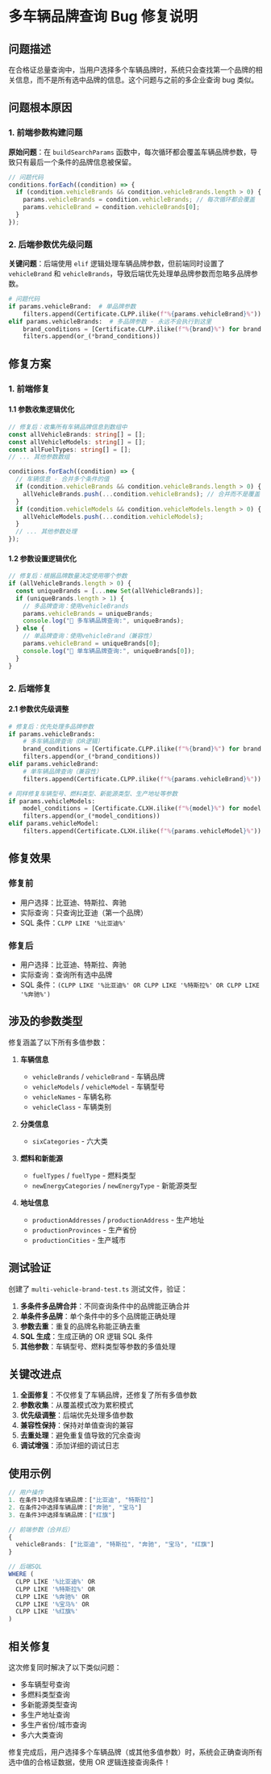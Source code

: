 # 多车辆品牌查询 Bug 修复说明

## 问题描述

在合格证总量查询中，当用户选择多个车辆品牌时，系统只会查找第一个品牌的相关信息，而不是所有选中品牌的信息。这个问题与之前的多企业查询 bug 类似。

## 问题根本原因

### 1. 前端参数构建问题

**原始问题**：在 `buildSearchParams` 函数中，每次循环都会覆盖车辆品牌参数，导致只有最后一个条件的品牌信息被保留。

```typescript
// 问题代码
conditions.forEach((condition) => {
  if (condition.vehicleBrands && condition.vehicleBrands.length > 0) {
    params.vehicleBrands = condition.vehicleBrands; // 每次循环都会覆盖
    params.vehicleBrand = condition.vehicleBrands[0];
  }
});
```

### 2. 后端参数优先级问题

**关键问题**：后端使用 `elif` 逻辑处理车辆品牌参数，但前端同时设置了 `vehicleBrand` 和 `vehicleBrands`，导致后端优先处理单品牌参数而忽略多品牌参数。

```python
# 问题代码
if params.vehicleBrand:  # 单品牌参数
    filters.append(Certificate.CLPP.ilike(f"%{params.vehicleBrand}%"))
elif params.vehicleBrands:  # 多品牌参数 - 永远不会执行到这里
    brand_conditions = [Certificate.CLPP.ilike(f"%{brand}%") for brand in params.vehicleBrands]
    filters.append(or_(*brand_conditions))
```

## 修复方案

### 1. 前端修复

#### 1.1 参数收集逻辑优化

```typescript
// 修复后：收集所有车辆品牌信息到数组中
const allVehicleBrands: string[] = [];
const allVehicleModels: string[] = [];
const allFuelTypes: string[] = [];
// ... 其他参数数组

conditions.forEach((condition) => {
  // 车辆信息 - 合并多个条件的值
  if (condition.vehicleBrands && condition.vehicleBrands.length > 0) {
    allVehicleBrands.push(...condition.vehicleBrands); // 合并而不是覆盖
  }
  if (condition.vehicleModels && condition.vehicleModels.length > 0) {
    allVehicleModels.push(...condition.vehicleModels);
  }
  // ... 其他参数处理
});
```

#### 1.2 参数设置逻辑优化

```typescript
// 修复后：根据品牌数量决定使用哪个参数
if (allVehicleBrands.length > 0) {
  const uniqueBrands = [...new Set(allVehicleBrands)];
  if (uniqueBrands.length > 1) {
    // 多品牌查询：使用vehicleBrands
    params.vehicleBrands = uniqueBrands;
    console.log("🚗 多车辆品牌查询:", uniqueBrands);
  } else {
    // 单品牌查询：使用vehicleBrand（兼容性）
    params.vehicleBrand = uniqueBrands[0];
    console.log("🚗 单车辆品牌查询:", uniqueBrands[0]);
  }
}
```

### 2. 后端修复

#### 2.1 参数优先级调整

```python
# 修复后：优先处理多品牌参数
if params.vehicleBrands:
    # 多车辆品牌查询（OR逻辑）
    brand_conditions = [Certificate.CLPP.ilike(f"%{brand}%") for brand in params.vehicleBrands]
    filters.append(or_(*brand_conditions))
elif params.vehicleBrand:
    # 单车辆品牌查询（兼容性）
    filters.append(Certificate.CLPP.ilike(f"%{params.vehicleBrand}%"))

# 同样修复车辆型号、燃料类型、新能源类型、生产地址等参数
if params.vehicleModels:
    model_conditions = [Certificate.CLXH.ilike(f"%{model}%") for model in params.vehicleModels]
    filters.append(or_(*model_conditions))
elif params.vehicleModel:
    filters.append(Certificate.CLXH.ilike(f"%{params.vehicleModel}%"))
```

## 修复效果

### 修复前

- 用户选择：比亚迪、特斯拉、奔驰
- 实际查询：只查询比亚迪（第一个品牌）
- SQL 条件：`CLPP LIKE '%比亚迪%'`

### 修复后

- 用户选择：比亚迪、特斯拉、奔驰
- 实际查询：查询所有选中品牌
- SQL 条件：`(CLPP LIKE '%比亚迪%' OR CLPP LIKE '%特斯拉%' OR CLPP LIKE '%奔驰%')`

## 涉及的参数类型

修复涵盖了以下所有多值参数：

1. **车辆信息**

   - `vehicleBrands` / `vehicleBrand` - 车辆品牌
   - `vehicleModels` / `vehicleModel` - 车辆型号
   - `vehicleNames` - 车辆名称
   - `vehicleClass` - 车辆类别

2. **分类信息**

   - `sixCategories` - 六大类

3. **燃料和新能源**

   - `fuelTypes` / `fuelType` - 燃料类型
   - `newEnergyCategories` / `newEnergyType` - 新能源类型

4. **地址信息**
   - `productionAddresses` / `productionAddress` - 生产地址
   - `productionProvinces` - 生产省份
   - `productionCities` - 生产城市

## 测试验证

创建了 `multi-vehicle-brand-test.ts` 测试文件，验证：

1. **多条件多品牌合并**：不同查询条件中的品牌能正确合并
2. **单条件多品牌**：单个条件中的多个品牌能正确处理
3. **参数去重**：重复的品牌名称能正确去重
4. **SQL 生成**：生成正确的 OR 逻辑 SQL 条件
5. **其他参数**：车辆型号、燃料类型等参数的多值处理

## 关键改进点

1. **全面修复**：不仅修复了车辆品牌，还修复了所有多值参数
2. **参数收集**：从覆盖模式改为累积模式
3. **优先级调整**：后端优先处理多值参数
4. **兼容性保持**：保持对单值查询的兼容
5. **去重处理**：避免重复值导致的冗余查询
6. **调试增强**：添加详细的调试日志

## 使用示例

```typescript
// 用户操作
1. 在条件1中选择车辆品牌：["比亚迪", "特斯拉"]
2. 在条件2中选择车辆品牌：["奔驰", "宝马"]
3. 在条件3中选择车辆品牌：["红旗"]

// 前端参数（合并后）
{
  vehicleBrands: ["比亚迪", "特斯拉", "奔驰", "宝马", "红旗"]
}

// 后端SQL
WHERE (
  CLPP LIKE '%比亚迪%' OR
  CLPP LIKE '%特斯拉%' OR
  CLPP LIKE '%奔驰%' OR
  CLPP LIKE '%宝马%' OR
  CLPP LIKE '%红旗%'
)
```

## 相关修复

这次修复同时解决了以下类似问题：

- 多车辆型号查询
- 多燃料类型查询
- 多新能源类型查询
- 多生产地址查询
- 多生产省份/城市查询
- 多六大类查询

修复完成后，用户选择多个车辆品牌（或其他多值参数）时，系统会正确查询所有选中值的合格证数据，使用 OR 逻辑连接查询条件！
